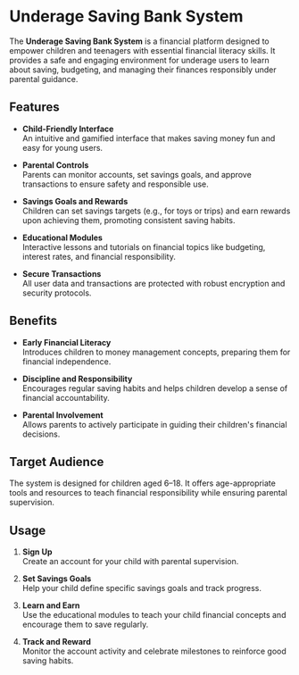 # Underage Saving Bank System

The **Underage Saving Bank System** is a financial platform designed to empower children and teenagers with essential financial literacy skills. It provides a safe and engaging environment for underage users to learn about saving, budgeting, and managing their finances responsibly under parental guidance.

## Features

- **Child-Friendly Interface**  
  An intuitive and gamified interface that makes saving money fun and easy for young users.

- **Parental Controls**  
  Parents can monitor accounts, set savings goals, and approve transactions to ensure safety and responsible use.

- **Savings Goals and Rewards**  
  Children can set savings targets (e.g., for toys or trips) and earn rewards upon achieving them, promoting consistent saving habits.

- **Educational Modules**  
  Interactive lessons and tutorials on financial topics like budgeting, interest rates, and financial responsibility.

- **Secure Transactions**  
  All user data and transactions are protected with robust encryption and security protocols.

## Benefits

- **Early Financial Literacy**  
  Introduces children to money management concepts, preparing them for financial independence.

- **Discipline and Responsibility**  
  Encourages regular saving habits and helps children develop a sense of financial accountability.

- **Parental Involvement**  
  Allows parents to actively participate in guiding their children's financial decisions.

## Target Audience

The system is designed for children aged 6–18. It offers age-appropriate tools and resources to teach financial responsibility while ensuring parental supervision.

## Usage

1. **Sign Up**  
   Create an account for your child with parental supervision.
   
2. **Set Savings Goals**  
   Help your child define specific savings goals and track progress.

3. **Learn and Earn**  
   Use the educational modules to teach your child financial concepts and encourage them to save regularly.

4. **Track and Reward**  
   Monitor the account activity and celebrate milestones to reinforce good saving habits.
